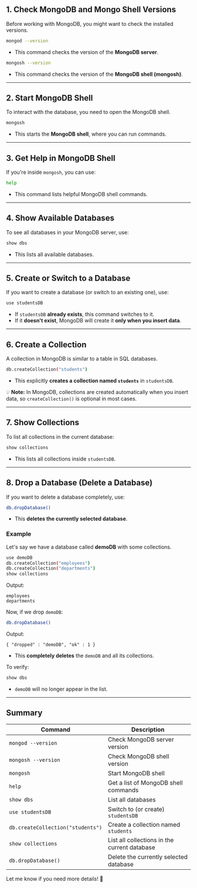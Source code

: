 ## **1. Check MongoDB and Mongo Shell Versions**
Before working with MongoDB, you might want to check the installed versions.  

```bash
mongod --version
```
- This command checks the version of the **MongoDB server**.

```bash
mongosh --version
```
- This command checks the version of the **MongoDB shell (mongosh)**.

---

## **2. Start MongoDB Shell**
To interact with the database, you need to open the MongoDB shell.  

```bash
mongosh
```
- This starts the **MongoDB shell**, where you can run commands.

---

## **3. Get Help in MongoDB Shell**
If you're inside `mongosh`, you can use:

```bash
help
```
- This command lists helpful MongoDB shell commands.

---

## **4. Show Available Databases**
To see all databases in your MongoDB server, use:

```bash
show dbs
```
- This lists all available databases.

---

## **5. Create or Switch to a Database**
If you want to create a database (or switch to an existing one), use:

```bash
use studentsDB
```
- If `studentsDB` **already exists**, this command switches to it.  
- If it **doesn't exist**, MongoDB will create it **only when you insert data**.

---

## **6. Create a Collection**
A collection in MongoDB is similar to a table in SQL databases.

```bash
db.createCollection("students")
```
- This explicitly **creates a collection named `students`** in `studentsDB`.

💡 **Note:** In MongoDB, collections are created automatically when you insert data, so `createCollection()` is optional in most cases.

---

## **7. Show Collections**
To list all collections in the current database:

```bash
show collections
```
- This lists all collections inside `studentsDB`.

---

## **8. Drop a Database (Delete a Database)**
If you want to delete a database completely, use:

```bash
db.dropDatabase()
```
- This **deletes the currently selected database**.

### **Example**
Let's say we have a database called **demoDB** with some collections.  

```bash
use demoDB
db.createCollection("employees")
db.createCollection("departments")
show collections
```
Output:
```
employees
departments
```
Now, if we drop `demoDB`:

```bash
db.dropDatabase()
```
Output:
```
{ "dropped" : "demoDB", "ok" : 1 }
```
- This **completely deletes** the `demoDB` and all its collections.

To verify:

```bash
show dbs
```
- `demoDB` will no longer appear in the list.

---

## **Summary**
| Command | Description |
|---------|------------|
| `mongod --version` | Check MongoDB server version |
| `mongosh --version` | Check MongoDB shell version |
| `mongosh` | Start MongoDB shell |
| `help` | Get a list of MongoDB shell commands |
| `show dbs` | List all databases |
| `use studentsDB` | Switch to (or create) `studentsDB` |
| `db.createCollection("students")` | Create a collection named `students` |
| `show collections` | List all collections in the current database |
| `db.dropDatabase()` | Delete the currently selected database |

Let me know if you need more details! 🚀

